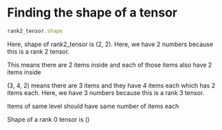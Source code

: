 # Finding the shape of a tensor

```jsx
rank2_tensor.shape
```

Here, shape of rank2_tensor is (2, 2). Here, we have 2 numbers because this is a rank 2 tensor.

This means there are 2 items inside and each of those items also have 2 items inside

(3, 4, 2) means there are 3 items and they have 4 items each which has 2 items each. Here, we have 3 numbers because this is a rank 3 tensor.

Items of same level should have same number of items each

Shape of a rank 0 tensor is ()